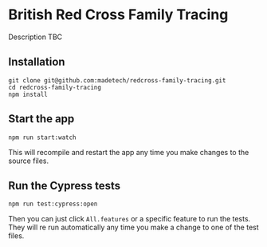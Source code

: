 # British Red Cross Family Tracing

Description TBC

## Installation

    git clone git@github.com:madetech/redcross-family-tracing.git 
    cd redcross-family-tracing
    npm install

## Start the app

    npm run start:watch

This will recompile and restart the app any time you make changes to the source files.

## Run the Cypress tests

    npm run test:cypress:open

Then you can just click `All.features` or a specific feature to run the tests. They will re run automatically any time you make a change to one of the test files.
